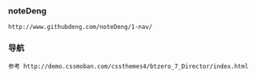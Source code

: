 ### noteDeng
    http://www.githubdeng.com/noteDeng/1-nav/


### 导航
    参考 http://demo.cssmoban.com/cssthemes4/btzero_7_Director/index.html
    
    
    
